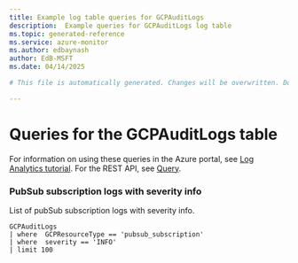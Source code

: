 ```yaml
---
title: Example log table queries for GCPAuditLogs
description:  Example queries for GCPAuditLogs log table
ms.topic: generated-reference
ms.service: azure-monitor
ms.author: edbaynash
author: EdB-MSFT
ms.date: 04/14/2025

# This file is automatically generated. Changes will be overwritten. Do not change this file directly. 

---
```


# Queries for the GCPAuditLogs table

For information on using these queries in the Azure portal, see [Log Analytics tutorial](/azure/azure-monitor/logs/log-analytics-tutorial). For the REST API, see [Query](/azure/azure-monitor/logs/api/overview).


### PubSub subscription logs with severity info  


List of pubSub subscription logs with severity info.  

```query
GCPAuditLogs
| where  GCPResourceType == 'pubsub_subscription'
| where  severity == 'INFO'
| limit 100
```

